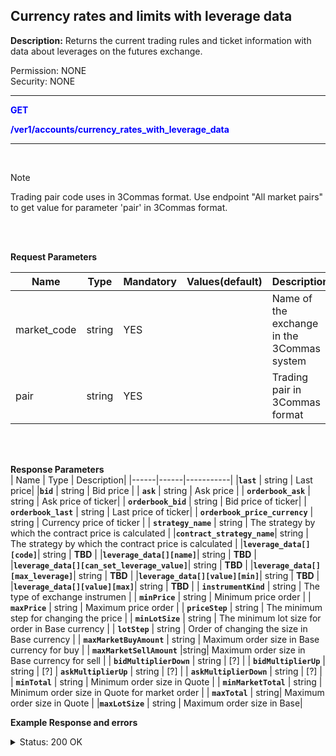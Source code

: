 ## Currency rates and limits with leverage data<br>

**Description:** Returns the current trading rules and ticket information with data about leverages on the futures exchange.<br>

Permission: NONE<br>
Security: NONE
<br>

-------- 

<mark style="color:blue;background-color:white"> **GET**

<mark style="color:blue;background-color:white"> **/ver1/accounts/currency_rates_with_leverage_data**

-------- 
<br>

> [!NOTE]
>
> Trading pair code uses in 3Commas format. Use endpoint "All market pairs" to get value for parameter 'pair' in 3Commas format.
<br>
<br>

**Request Parameters**<br>

| Name | Type |	Mandatory |	Values(default)	| Description|
|------|------|-----------|-----------------|------------|
| market_code | string	| YES |	| Name of the exchange in the 3Commas system |
| pair | string	| YES |	| Trading pair in 3Commas format |

<br>
<br>

**Response Parameters**<br>
| Name | Type |	 Description|
|------|------|-----------|
|**`last`**  | string	| Last price|
|**`bid`**  | string	| Bid price |
| **`ask`**  | string	| Ask price |
| **`orderbook_ask`**  | string	| Ask price of ticker|
| **`orderbook_bid`**  | string	| Bid price of ticker|
| **`orderbook_last`**  | string	| Last price of ticker|
| **`orderbook_price_currency`**  | string	| Currency price of ticker |
| **`strategy_name`**  | string	| The strategy by which the contract price is calculated |
|**`contract_strategy_name`**| string | The strategy by which the contract price is calculated |
|**`leverage_data[][code]`**| string | **TBD** |
|**`leverage_data[][name]`**| string | **TBD** |
|**`leverage_data[][can_set_leverage_value]`**| string | **TBD** |
|**`leverage_data[][max_leverage]`**| string | **TBD** |
|**`leverage_data[][value][min]`**| string | **TBD** |
|**`leverage_data[][value][max]`**| string | **TBD** |
| **`instrumentKind`**  | string	| The type of exchange instrumen |
| **`minPrice`**  | string	| Minimum price order |
| **`maxPrice`**  | string	| Maximum price order |
| **`priceStep`**  | string	| The minimum step for changing the price  |
| **`minLotSize`**  | string	| The minimum lot size for order in Base currency |
| **`lotStep`**  | string	| Order of changing the size in Base currency  |
| **`maxMarketBuyAmount`**  | string	| Maximum order size in Base currency for buy |
| **`maxMarketSellAmount`**  |string| Maximum order size in Base currency for sell |
| **`bidMultiplierDown`**  | string	| [?] |
| **`bidMultiplierUp`**  | string	| [?] 
| **`askMultiplierUp`**  | string	| [?] |
| **`askMultiplierDown`**  | string	| [?] |
| **`minTotal`**  | string	| Minimum order size in Quote |
| **`minMarketTotal`**  | string	| Minimum order size in Quote for market order |
| **`maxTotal`**  | 	string| Maximum order size in Quote |
|**`maxLotSize`**  | string	| Maximum order size in Base|



**Example Response and errors**

<details>
<summary>Status: 200 OK</summary>
<br>

```JSON
{
  "last": "63782.6",
  "bid": "63782.6",
  "ask": "63782.7",
  "orderbook_ask": "63782.7",
  "orderbook_bid": "63782.6",
  "orderbook_last": "63782.6",
  "orderbook_price_currency": "USDT",
  "strategy_name": "orderbook_price",
  "contract_strategy_name": "orderbook_price",
  "leverage_data": [
    {
      "code": "cross",
      "name": "Cross",
      "can_set_leverage_value": true,
      "available_leverage_values": [
        
      ],
      "max_leverage": "125.0",
      "valid": {
        "min": 1,
        "max": "125.0"
      }
    },
    {
      "code": "isolated",
      "name": "Isolated",
      "can_set_leverage_value": true,
      "available_leverage_values": [
        
      ],
      "max_leverage": "125.0",
      "valid": {
        "min": 1,
        "max": "125.0"
      }
    }
  ],
  "instrumentKind": "linear_futures",
  "priceStep": "0.1",
  "minLotSize": "0.001",
  "maxLotSize": "1000.0",
  "lotStep": "0.001",
  "maxMarketBuyAmount": "120.0",
  "maxMarketSellAmount": "120.0",
  "minMarketBuyAmount": "0.001",
  "minMarketSellAmount": "0.001",
  "minTotal": "100.0",
  "bidMultiplierUp": "1.05",
  "askMultiplierDown": "0.95",
  "minPrice": "556.8",
  "maxPrice": "4529764.0"
}
```
</details>